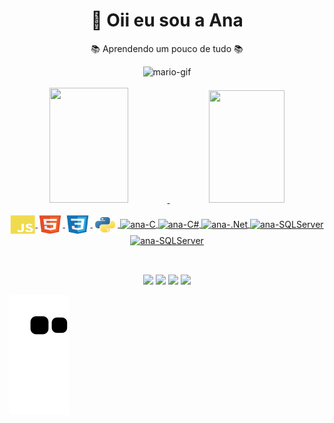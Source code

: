 

<h1 align="center"> 👋  Oii eu sou a Ana </h1>

<div style="display:"flex" align="center">
      <p> 📚 Aprendendo um pouco de tudo 📚 </p> 
      <img alt="mario-gif" height="100" width="100" src="https://c.tenor.com/PJCc9C5UQVAAAAAC/mario-ok.gif">
</div>
  
<br>
<div align="center" width="100%">
  <a href="https://github.com/Anacssouza">
  <img height="184em" width="50%" src="https://github-readme-stats.vercel.app/api?username=Anacssouza&show_icons=true&theme=midnight-purple&include_all_commits=true&count_private=true"/>
  <img height="180em" width="49%" src="https://github-readme-stats.vercel.app/api/top-langs/?username=Anacssouza&layout=compact&langs_count=7&theme=midnight-purple&include_all_commits=true&count_private=true""/>
</div>
 
<div style="display: inline_block" align="center"><br>
  <img align="center" alt="ana-Js" height="30" width="40" src="https://raw.githubusercontent.com/devicons/devicon/master/icons/javascript/javascript-plain.svg">
  <img align="center" alt="ana-HTML" height="30" width="40" src="https://raw.githubusercontent.com/devicons/devicon/master/icons/html5/html5-original.svg">
  <img align="center" alt="ana-CSS" height="30" width="40" src="https://raw.githubusercontent.com/devicons/devicon/master/icons/css3/css3-original.svg">
  <img align="center" alt="ana-Python" height="30" width="40" src="https://raw.githubusercontent.com/devicons/devicon/master/icons/python/python-original.svg">
  <img align="center" alt="ana-C" height="30" width="40" src="https://cdn.jsdelivr.net/gh/devicons/devicon/icons/c/c-original.svg" />
  <img align="center" alt="ana-C#" height="30" width="40" src="https://cdn.jsdelivr.net/gh/devicons/devicon/icons/csharp/csharp-original.svg" />
  <img align="center" alt="ana-.Net" height="30" width="40" src="https://cdn.jsdelivr.net/gh/devicons/devicon/icons/dotnetcore/dotnetcore-original.svg" />
  <img align="center" alt="ana-SQLServer" height="30" width="40"src="https://cdn.jsdelivr.net/gh/devicons/devicon/icons/microsoftsqlserver/microsoftsqlserver-plain-wordmark.svg" />
  <img align="center" alt="ana-SQLServer" height="30" src="https://cdn.jsdelivr.net/gh/devicons/devicon/icons/bootstrap/bootstrap-original.svg" />

</div>

  ##
  
<br>
<div align="center">
  <a href="https://www.instagram.com/anacarolinassouza_/" target="_blank"><img src="https://img.shields.io/badge/-Instagram-%23E4405F?style=for-the-badge&logo=instagram&logoColor=white" target="_blank"></a>
 <a href="https://t.me/anacssouzaa" target="_blank"><img src="https://img.shields.io/badge/Telegram-2CA5E0?style=for-the-badge&logo=telegram&logoColor=white" target="_blank"></a> 
  <a href = "mailto:anacsilveirasouza@gmail.com"><img src="https://img.shields.io/badge/Gmail-D14836?style=for-the-badge&logo=gmail&logoColor=white" target="_blank"></a>
  <a href="https://www.linkedin.com/in/ana-carolina-souza-b25389218/" target="_blank"><img src="https://img.shields.io/badge/-LinkedIn-%230077B5?style=for-the-badge&logo=linkedin&logoColor=white" target="_blank"></a> 
</div>
  
  ![Snake animation](https://github.com/Anacssouza/Anacssouza/blob/output/github-contribution-grid-snake.svg)

